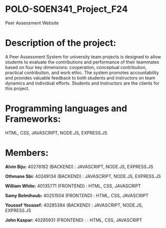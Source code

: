 # POLO-SOEN341_Project_F24
Peer Assessment Website

# Description of the project:
A Peer Assessment System for university team projects is designed to allow students to evaluate the contributions and performance of their teammates based on four key dimensions: cooperation, conceptual contribution, practical contribution, and work ethic. The system promotes accountability and provides valuable feedback to both students and instructors on team dynamics and individual efforts. Students and Instructors are the clients for this project.

# Programming languages and Frameworks:
HTML, CSS, JAVASCRIPT, NODE.JS, EXPRESS.JS

# Members:

**Alvin Biju:** 40278182 (BACKEND) : JAVASCRIPT, NODE.JS, EXPRESS.JS

**Othmane Sbi:** 40249134  (BACKEND) : JAVASCRIPT, NODE.JS, EXPRESS.JS

**William White:** 40135771  (FRONTEND) : HTML, CSS, JAVASCRIPT

**Samy Belmihoub:** 40251504  (FRONTEND) : HTML, CSS, JAVASCRIPT

**Youssef Youssef:** 40285384  (BACKEND) : JAVASCRIPT, NODE.JS, EXPRESS.JS

**John Kaspar:** 40285931  (FRONTEND) : : HTML, CSS, JAVASCRIPT
